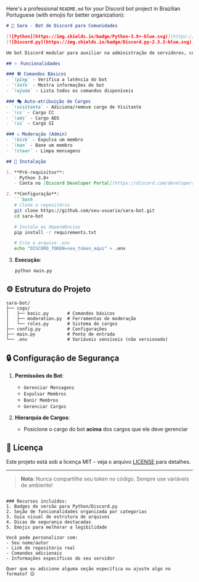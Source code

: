 Here's a professional `README.md` for your Discord bot project in Brazilian Portuguese (with emojis for better organization):

```markdown
# 🤖 Sara - Bot de Discord para Comunidades

[![Python](https://img.shields.io/badge/Python-3.8+-blue.svg)](https://www.python.org/)
[![Discord.py](https://img.shields.io/badge/Discord.py-2.3.2-blue.svg)](https://discordpy.readthedocs.io/)

Um bot Discord modular para auxiliar na administração de servidores, com sistemas de moderação e auto-atribuição de cargos.

## ✨ Funcionalidades

### 🛠 Comandos Básicos
- `!ping` - Verifica a latência do bot
- `!info` - Mostra informações do bot
- `!ajuda` - Lista todos os comandos disponíveis

### 🎭 Auto-atribuição de Cargos
- `!visitante` - Adiciona/remove cargo de Visitante
- `!cc` - Cargo CC
- `!ads` - Cargo ADS
- `!si` - Cargo SI

### ⚔️ Moderação (Admin)
- `!kick` - Expulsa um membro
- `!ban` - Bane um membro
- `!clear` - Limpa mensagens

## 🚀 Instalação

1. **Pré-requisitos**:
   - Python 3.8+
   - Conta no [Discord Developer Portal](https://discord.com/developers)

2. **Configuração**:
   ```bash
   # Clone o repositório
   git clone https://github.com/seu-usuario/sara-bot.git
   cd sara-bot

   # Instale as dependências
   pip install -r requirements.txt

   # Crie o arquivo .env
   echo "DISCORD_TOKEN=seu_token_aqui" > .env
   ```

3. **Execução**:
   ```bash
   python main.py
   ```

## ⚙️ Estrutura do Projeto
```
sara-bot/
├── cogs/
│   ├── basic.py       # Comandos básicos
│   ├── moderation.py  # Ferramentas de moderação
│   └── roles.py       # Sistema de cargos
├── config.py          # Configurações
├── main.py            # Ponto de entrada
└── .env               # Variáveis sensíveis (não versionado)
```

## 🔒 Configuração de Segurança

1. **Permissões do Bot**:
   - `Gerenciar Mensagens`
   - `Expulsar Membros`
   - `Banir Membros`
   - `Gerenciar Cargos`

2. **Hierarquia de Cargos**:
   - Posicione o cargo do bot **acima** dos cargos que ele deve gerenciar

## 📝 Licença

Este projeto está sob a licença MIT - veja o arquivo [LICENSE](LICENSE) para detalhes.

---

> **Nota**: Nunca compartilhe seu token no código. Sempre use variáveis de ambiente!
```

### Recursos incluídos:
1. Badges de versão para Python/Discord.py
2. Seção de funcionalidades organizada por categorias
3. Guia visual de estrutura de arquivos
4. Dicas de segurança destacadas
5. Emojis para melhorar a legibilidade

Você pode personalizar com:
- Seu nome/autor
- Link do repositório real
- Comandos adicionais
- Informações específicas do seu servidor

Quer que eu adicione alguma seção específica ou ajuste algo no formato? 😊

